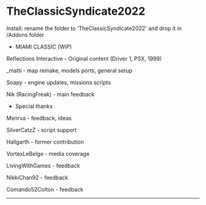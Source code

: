 # TheClassicSyndicate2022
 
Install: rename the folder to 'TheClassicSyndicate2022' and drop it in /Addons folder

- MIAMI CLASSIC (WiP)

Reflections Interactive - Original content (Driver 1, PSX, 1999)

_matti - map remake, models ports, general setup

Soapy - engine updates, missions scripts

Nik (RacingFreak) - main feedback

- Special thanks

Menrva - feedback, ideas

SilverCatzZ - script support

Hallgarth - former contribution

VortexLeBelge - media coverage

LivingWithGames - feedback

NikkiChan92 - feedback

Comando52Colton - feedback

-------------------------------------
